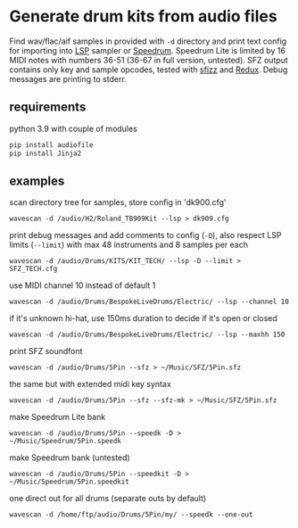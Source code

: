 # Generate drum kits from audio files

Find wav/flac/aif samples in provided with `-d` directory and print text config for importing into [LSP](https://lsp-plug.in/) sampler or [Speedrum](https://www.apisoniclabs.com/). Speedrum Lite is limited by 16 MIDI notes with numbers 36-51 (36-67 in full version, untested). SFZ output contains only key and sample opcodes, tested with [sfizz](https://sfz.tools/sfizz/) and [Redux](https://www.renoise.com/products/redux). Debug messages are printing to stderr.

## requirements

python 3.9 with couple of modules

```bash
pip install audiofile
pip install Jinja2
```

## examples

scan directory tree for samples, store config in 'dk900.cfg'

`wavescan -d /audio/H2/Roland_TB909Kit --lsp > dk909.cfg`

print debug messages and add comments to config  (`-D`), also respect LSP limits (`--limit`) with max 48 instruments and 8 samples per each

`wavescan -d /audio/Drums/KITS/KIT_TECH/ --lsp -D --limit > SFZ_TECH.cfg`

use MIDI channel 10 instead of default 1

`wavescan -d /audio/Drums/BespokeLiveDrums/Electric/ --lsp --channel 10`

if it's unknown hi-hat, use 150ms duration to decide if it's open or closed

`wavescan -d /audio/Drums/BespokeLiveDrums/Electric/ --lsp --maxhh 150`

print SFZ soundfont

`wavescan -d /audio/Drums/5Pin --sfz > ~/Music/SFZ/5Pin.sfz`

the same but with extended midi key syntax

`wavescan -d /audio/Drums/5Pin --sfz --sfz-mk > ~/Music/SFZ/5Pin.sfz`

make Speedrum Lite bank

`wavescan -d /audio/Drums/5Pin --speedk -D > ~/Music/Speedrum/5Pin.speedk`

make Speedrum bank (untested)

`wavescan -d /audio/Drums/5Pin --speedkit -D > ~/Music/Speedrum/5Pin.speedkit`

one direct out for all drums (separate outs by default)

`wavescan -d /home/ftp/audio/Drums/5Pin/my/ --speedk --one-out`

